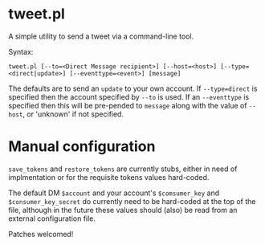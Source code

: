 tweet.pl
========

A simple utility to send a tweet via a command-line tool.

Syntax:

```tweet.pl [--to=<Direct Message recipient>] [--host=<host>] [--type=<direct|update>] [--eventtype=<event>] [message]```

The defaults are to send an `update` to your own account.  If `--type=direct`
is specified then the account specified by `--to` is used.  If an `--eventtype`
is specified then this will be pre-pended to `message` along with the value of
`--host`, or 'unknown' if not specified.

Manual configuration
====================

`save_tokens` and `restore_tokens` are currently stubs, either in need of
implmentation or for the requisite tokens values hard-coded.

The default DM `$account` and your account's `$comsumer_key` and
`$consumer_key_secret` do currently need to be hard-coded at the top of the
file, although in the future these values should (also) be read from an
external configuration file.

Patches welcomed!
